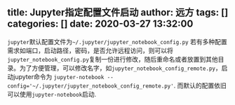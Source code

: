 title: Jupyter指定配置文件启动
author: 远方
tags: []
categories: []
date: 2020-03-27 13:32:00
---
`jupyter`默认配置文件为`~/.jupyter/jupyter_notebook_config.py`
若有多种配置需求如端口，启动路径，密码，是否允许远程访问，则可以将`jupyter_notebook_config.py`复制一份进行修改，随后重命名或者放置到其他目录。为了方便管理，可以修改名字，如`jupyter_notebook_config_remote.py`，启动jupyter命令为
`jupyter-notebook --config='~/.jupyter/jupyter_notebook_config_remote.py'`. 而默认的配置依旧可以使用`jupyter-notebook`启动.
